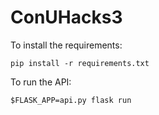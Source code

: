 # ConUHacks3


To install the requirements:

```
pip install -r requirements.txt
```

To run the API:

```
$FLASK_APP=api.py flask run
```

